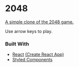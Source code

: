 # 2048

[A simple clone of the 2048 game.](https://alexlo1.github.io/2048/)

Use arrow keys to play.

### Built With

* [React](https://reactjs.org/) [(Create React App)](https://github.com/facebook/create-react-app)
* [Styled Components](https://www.styled-components.com/)
